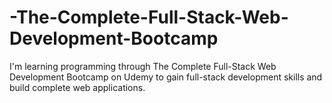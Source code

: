 # -The-Complete-Full-Stack-Web-Development-Bootcamp
I'm learning programming through The Complete Full-Stack Web Development Bootcamp on Udemy to gain full-stack development skills and build complete web applications.
